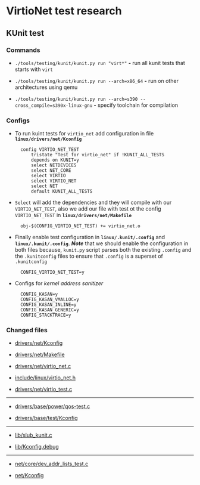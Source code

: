 # VirtioNet test research

## KUnit test

### Commands

- `./tools/testing/kunit/kunit.py run "virt*"` __-__ run all kunit tests that starts with `virt`

- `./tools/testing/kunit/kunit.py run --arch=x86_64` __-__ run on other architectures using qemu

- `./tools/testing/kunit/kunit.py run --arch=s390 --cross_compile=s390x-linux-gnu` __-__ specify toolchain for compilation

### Configs

- To run kuint tests for `virtio_net` add configuration in file __`linux/drivers/net/Kconfig`__


		config VIRTIO_NET_TEST
			tristate "Test for virtio_net" if !KUNIT_ALL_TESTS
			depends on KUNIT=y
			select NETDEVICES
			select NET_CORE
			select VIRTIO
			select VIRTIO_NET
			select NET
			default KUNIT_ALL_TESTS


- `Select` will add the dependencies and they will compile with our `VIRTIO_NET_TEST`, also we add our file with test ot the config `VIRTIO_NET_TEST` in __`linux/drivers/net/Makefile`__

		obj-$(CONFIG_VIRTIO_NET_TEST) += virtio_net.o

- Finally enable test configuration in __`linux/.kunit/.config`__ and __`linux/.kunit/.config`__. ***Note*** that we should enable the configuration in both files because, `kunit.py` script parses both the existing `.config` and the `.kunitconfig` files to ensure that `.config` is a superset of `.kunitconfig`

		CONFIG_VIRTIO_NET_TEST=y

- Configs for _kernel address sanitizer_ 

		CONFIG_KASAN=y
		CONFIG_KASAN_VMALLOC=y
		CONFIG_KASAN_INLINE=y
		CONFIG_KASAN_GENERIC=y
		CONFIG_STACKTRACE=y


### Changed files

- [drivers/net/Kconfig](drivers-net-Kconfig)

- [drivers/net/Makefile](drivers-net-Makefile)

- [drivers/net/virtio_net.c](virtio_net.c)

- [include/linux/virtio_net.h](virtio_net.h)

- [drivers/net/virtio_test.c](virtio_test.c)

-----------------

- [drivers/base/power/qos-test.c](drivers-base-power-qos-test.c)

- [drivers/base/test/Kconfig](drivers-base-test-Kconfig)

-----------------

- [lib/slub_kunit.c](lib-slub_kunit.c)

- [lib/Kconfig.debug](lib-Kconfig.debug)

-----------------

- [net/core/dev_addr_lists_test.c](net-core-dev_addr_lists_test.c)

- [net/Kconfig](net-Kconfig)